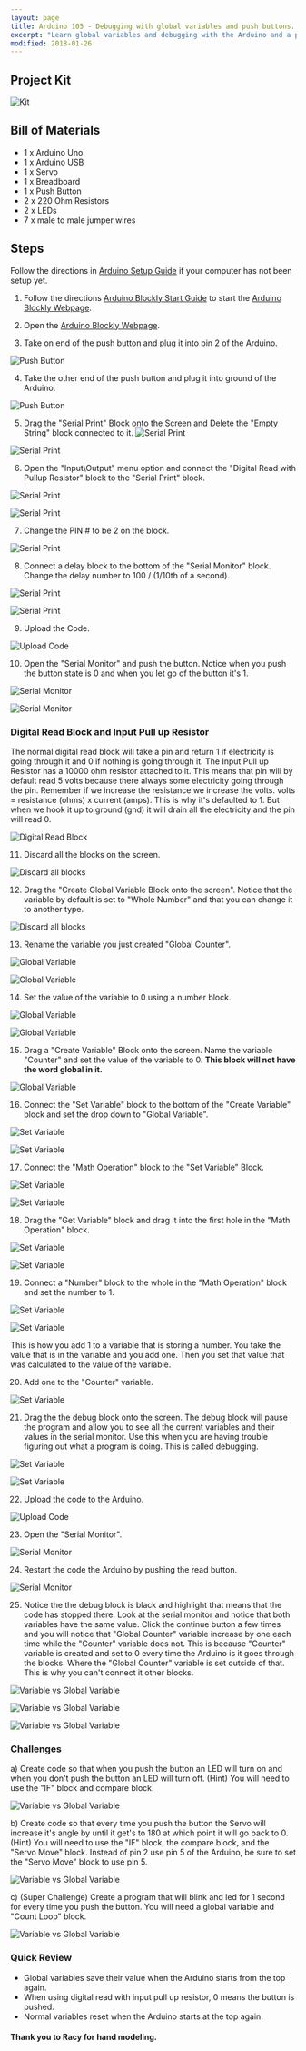 ```yaml
---
layout: page
title: Arduino 105 - Debugging with global variables and push buttons.
excerpt: "Learn global variables and debugging with the Arduino and a push button."
modified: 2018-01-26
---
```

## Project Kit

![Kit](/images/arduino-block/lesson-5/kit.jpg) 

## Bill of Materials

- 1 x Arduino Uno
- 1 x Arduino USB
- 1 x Servo
- 1 x Breadboard 
- 1 x Push Button 
- 2 x 220 Ohm Resistors 
- 2 x LEDs 
- 7 x male to male jumper wires 

## Steps

Follow the directions in [Arduino Setup Guide](/arduino-setup) if your computer has not been setup yet.  

1) Follow the directions [Arduino Blockly Start Guide](/arduino-blockly-start) to start the [Arduino Blockly Webpage](http://localhost:3000).
 
2) Open the [Arduino Blockly Webpage](http://localhost:3000).

3) Take on end of the push button and plug it into pin 2 of the Arduino.

![Push Button](/images/arduino-block/lesson-5/step3.jpg)

4) Take the other end of the push button and plug it into ground of the Arduino.

![Push Button](/images/arduino-block/lesson-5/step4.jpg)

5) Drag the "Serial Print" Block onto the Screen and Delete the "Empty String" block connected to it.
![Serial Print](/images/arduino-block/lesson-5/step5a.png)

![Serial Print](/images/arduino-block/lesson-5/step5b.png)


6) Open the "Input\Output" menu option and connect the "Digital Read with Pullup Resistor" block to the "Serial Print" block.

![Serial Print](/images/arduino-block/lesson-5/step6a.png)

![Serial Print](/images/arduino-block/lesson-5/step6b.png)

7) Change the PIN # to be 2 on the block.

![Serial Print](/images/arduino-block/lesson-5/step7.png)

8) Connect a delay block to the bottom of the "Serial Monitor" block.  Change the delay number to 100 / (1/10th of a second).

![Serial Print](/images/arduino-block/lesson-5/step8a.png)

![Serial Print](/images/arduino-block/lesson-5/step8b.png)

9) Upload the Code.

![Upload Code](/images/arduino-block/lesson-5/step9.png)

10) Open the "Serial Monitor" and push the button.  Notice when you push the button state is 0 and when you let go of the button it's 1.

![Serial Monitor](/images/arduino-block/lesson-5/step10a.png)

![Serial Monitor](/images/arduino-block/lesson-5/step10b.png)

### Digital Read Block and Input Pull up Resistor

The normal digital read block will take a pin and return 1 if electricity is going through it and 0 if nothing is going through it.  The Input Pull up Resistor has a 10000 ohm resistor attached to it.  This means that pin will by default read 5 volts because there always some electricity going through the pin.  Remember if we increase the resistance we increase the volts.  volts = resistance (ohms) x current (amps).  This is why it's defaulted to 1.  But when we hook it up to ground (gnd) it will drain all the electricity and the pin will read 0.

![Digital Read Block](/images/arduino-block/lesson-5/digital-read-input.png)


11) Discard all the blocks on the screen.

![Discard all blocks](/images/arduino-block/lesson-5/step11.png)

12) Drag the "Create Global Variable Block onto the screen".  Notice that the variable by default is set to "Whole Number" and that you can change it to another type.

![Discard all blocks](/images/arduino-block/lesson-5/step12.png)

13) Rename the variable you just created "Global Counter".

![Global Variable](/images/arduino-block/lesson-5/step13a.png)

![Global Variable](/images/arduino-block/lesson-5/step13b.png)

14) Set the value of the variable to 0 using a number block.

![Global Variable](/images/arduino-block/lesson-5/step14a.png)

![Global Variable](/images/arduino-block/lesson-5/step14b.png)

15) Drag a "Create Variable" Block onto the screen.  Name the variable "Counter" and set the value of the variable to 0.  **This block will not have the word global in it.**

![Global Variable](/images/arduino-block/lesson-5/step15.png)

16) Connect the "Set Variable" block to the bottom of the "Create Variable" block and set the drop down to "Global Variable".

![Set Variable](/images/arduino-block/lesson-5/step16a.png)

![Set Variable](/images/arduino-block/lesson-5/step16b.png)

17) Connect the "Math Operation" block to the "Set Variable" Block.

![Set Variable](/images/arduino-block/lesson-5/step17a.png)

![Set Variable](/images/arduino-block/lesson-5/step17b.png)

18) Drag the "Get Variable" block and drag it into the first hole in the "Math Operation" block.

![Set Variable](/images/arduino-block/lesson-5/step18a.png)

![Set Variable](/images/arduino-block/lesson-5/step18b.png)

19) Connect a "Number" block to the whole in the "Math Operation" block and set the number to 1.

![Set Variable](/images/arduino-block/lesson-5/step19a.png)

![Set Variable](/images/arduino-block/lesson-5/step19b.png)

This is how you add 1 to a variable that is storing a number.  You take the value that is in the variable and you add one.  Then you set that value that was calculated to the value of the variable.

20) Add one to the "Counter" variable.

![Set Variable](/images/arduino-block/lesson-5/step20.png)

21) Drag the the debug block onto the screen.  The debug block will pause the program and allow you to see all the current variables and their values in the serial monitor.  Use this when you are having trouble figuring out what a program is doing.  This is called debugging.

![Set Variable](/images/arduino-block/lesson-5/step21a.png)

![Set Variable](/images/arduino-block/lesson-5/step21b.png)

22) Upload the code to the Arduino.

![Upload Code](/images/arduino-block/lesson-5/step22.png)

23) Open the "Serial Monitor".

![Serial Monitor](/images/arduino-block/lesson-5/step23.png)

24) Restart the code the Arduino by pushing the read button.

![Serial Monitor](/images/arduino-block/lesson-5/step24.jpg)

25) Notice the the debug block is black and highlight that means that the code has stopped there.  Look at the serial monitor and notice that both variables have the same value. Click the continue button a few times and you will notice that "Global Counter" variable increase by one each time while the "Counter" variable does not.  This is because "Counter" variable is created and set to 0 every time the Arduino is it goes through the blocks.  Where the "Global Counter" variable is set outside of that.  This is why you can't connect it other blocks.

![Variable vs Global Variable](/images/arduino-block/lesson-5/step25a.png)

![Variable vs Global Variable](/images/arduino-block/lesson-5/step25b.png)

![Variable vs Global Variable](/images/arduino-block/lesson-5/step25c.png)

### Challenges

a) Create code so that when you push the button an LED will turn on and when you don't push the button an LED will turn off.  (Hint) You will need to use the "IF" block and compare block.

![Variable vs Global Variable](/images/arduino-block/lesson-5/challenge-a.gif)

b) Create code so that every time you push the button the Servo will increase it's angle by until it get's to 180 at which point it will go back to 0.  (Hint) You will need to use the "IF" block, the compare block, and the "Servo Move" block.  Instead of pin 2 use pin 5 of the Arduino, be sure to set the "Servo Move" block to use pin 5.

![Variable vs Global Variable](/images/arduino-block/lesson-5/challenge-b.gif)

c) (Super Challenge) Create a program that will blink and led for 1 second for every time you push the button.  You will need a global variable and "Count Loop" block.

![Variable vs Global Variable](/images/arduino-block/lesson-5/challenge-c.gif)
 
### Quick Review

- Global variables save their value when the Arduino starts from the top again.
- When using digital read with input pull up resistor, 0 means the button is pushed.
- Normal variables reset when the Arduino starts at the top again.

#### Thank you to Racy for hand modeling.